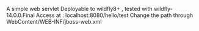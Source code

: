 A simple web servlet
Deployable to wildfly8+ , tested with wildfly-14.0.0.Final
Access at : localhost:8080/hello/test
Change the path through WebContent/WEB-INF/jboss-web.xml
